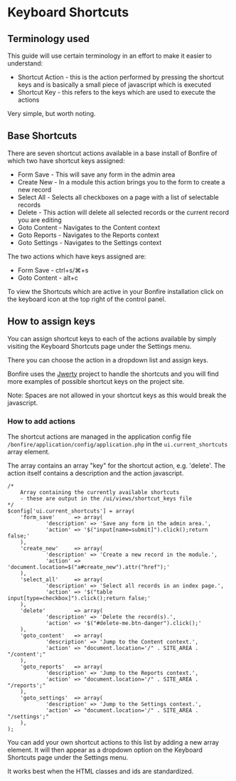 # Keyboard Shortcuts

## Terminology used

This guide will use certain terminology in an effort to make it easier to understand:

* Shortcut Action - this is the action performed by pressing the shortcut keys and is basically a small piece of javascript which is executed
* Shortcut Key - this refers to the keys which are used to execute the actions

Very simple, but worth noting.


<a name="base"></a>
## Base Shortcuts

There are seven shortcut actions available in a base install of Bonfire of which two have shortcut keys assigned:

* Form Save - This will save any form in the admin area
* Create New - In a module this action brings you to the form to create a new record
* Select All - Selects all checkboxes on a page with a list of selectable records
* Delete - This action will delete all selected records or the current record you are editing
* Goto Content - Navigates to the Content context
* Goto Reports - Navigates to the Reports context
* Goto Settings - Navigates to the Settings context

The two actions which have keys assigned are:

* Form Save - ctrl+s/⌘+s
* Goto Content - alt+c

To view the Shortcuts which are active in your Bonfire installation click on the keyboard icon at the top right of the control panel.


<a name="assign"></a>
## How to assign keys

You can assign shortcut keys to each of the actions available by simply visiting the Keyboard Shortcuts page under the Settings menu.

There you can choose the action in a dropdown list and assign keys.

Bonfire uses the [Jwerty](http://keithamus.github.io/jwerty/) project to handle the shortcuts and you will find more examples of possible shortcut keys on the project site.

Note: Spaces are not allowed in your shortcut keys as this would break the javascript.

<a name="add"></a>
### How to add actions

The shortcut actions are managed in the application config file `/bonfire/application/config/application.php` in the `ui.current_shortcuts` array element.

The array contains an array "key" for the shortcut action, e.g. 'delete'. The action itself contains a description and the action javascript.

	/*
		Array containing the currently available shortcuts
		- these are output in the /ui/views/shortcut_keys file
	*/
	$config['ui.current_shortcuts'] = array(
		'form_save'      => array(
				'description' => 'Save any form in the admin area.',
				'action' => '$("input[name=submit]").click();return false;'
		),
		'create_new'     => array(
				'description' => 'Create a new record in the module.',
				'action' => 'document.location=$("a#create_new").attr("href");'
		),
		'select_all'     => array(
				'description' => 'Select all records in an index page.',
				'action' => '$("table input[type=checkbox]").click();return false;'
		),
		'delete'         => array(
				'description' => 'Delete the record(s).',
				'action' => '$("#delete-me.btn-danger").click();'
		),
		'goto_content'   => array(
				'description' => 'Jump to the Content context.',
				'action' => "document.location='/" . SITE_AREA . "/content';"
		),
		'goto_reports'   => array(
				'description' => 'Jump to the Reports context.',
				'action' => "document.location='/" . SITE_AREA . "/reports';"
		),
		'goto_settings'  => array(
				'description' => 'Jump to the Settings context.',
				'action' => "document.location='/" . SITE_AREA . "/settings';"
		),
	);

You can add your own shortcut actions to this list by adding a new array element. It will then appear as a dropdown option on the Keyboard Shortcuts page under the Settings menu.

It works best when the HTML classes and ids are standardized.